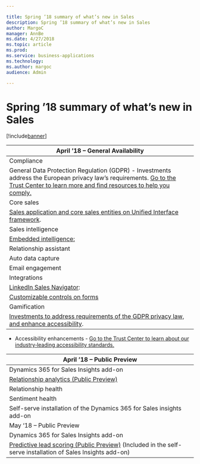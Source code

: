 ```yaml
---

title: Spring ’18 summary of what’s new in Sales
description: Spring ’18 summary of what’s new in Sales
author: MargoC
manager: AnnBe
ms.date: 4/27/2018
ms.topic: article
ms.prod: 
ms.service: business-applications
ms.technology: 
ms.author: margoc
audience: Admin

---
```

#  Spring ’18 summary of what’s new in Sales




[!include[banner](../../../includes/banner.md)]

| April ’18 – General Availability                                                                                                                                                                                                                              |
|---------------------------------------------------------------------------------------------------------------------------------------------------------------------------------------------------------------------------------------------------------------|
| Compliance                                                                                                                                                                                                                                                    |
| General Data Protection Regulation (GDPR) - Investments address the European privacy law’s requirements. [Go to the Trust Center to learn more and find resources to help you comply.](https://www.microsoft.com/en-us/TrustCenter/Privacy/gdpr/default.aspx) |
| Core sales                                                                                                                                                                                                                                                    |
| [Sales application and core sales entities on Unified Interface framework](built-on-unified-interface-framework.md).                                                                                                                                        |
| Sales intelligence                                                                                                                                                                                                                    |
| [Embedded intelligence: ](embedded-intelligence.md)                                                                                                                                                                                                           |
| Relationship assistant                                                                                                                                                                                                                                        |
| Auto data capture                                                                                                                                                                                                                                             |
| Email engagement                                                                                                                                                                                                                                              |
| Integrations                                                                                                                                                                                                                                                  |
| [LinkedIn Sales Navigator](../linkedin-sales-navigator-integration/index.md):                                                                                                                                                                                            |
| [Customizable controls on forms](../linkedin-sales-navigator-integration/linkedin-sales-navigator-snap-controls-on-forms.md)                                                                                                                                                                                          |
| Gamification                                                                                                                                                                                                                                                  |
| [Investments to address requirements of the GDPR privacy law, and enhance accessibility](../dynamics365-gamification/gamification-compliance.md).                                                                                                                                          |

-   Accessibility enhancements - [Go to the Trust Center to learn about our
    industry‑leading accessibility
    standards.](https://www.microsoft.com/en-us/trustcenter/compliance/accessibility)

| April ’18 – Public Preview                                                                                                                                                                                                                                                                                                                                                                                                                                                                                                                                                                                                                                                                                                                                                                                                                                                                                                                                                                                                                                                                                                                                                                                                                                                                                                                                                                                                                                                                                                                                                                                                                                                                                                                                                                                                                                                                                                                                                                                                                                                                                                                                                                                                                                                                                                                                                                                                                                                                                                                                                                                                                                       |
|------------------------------------------------------------------------------------------------------------------------------------------------------------------------------------------------------------------------------------------------------------------------------------------------------------------------------------------------------------------------------------------------------------------------------------------------------------------------------------------------------------------------------------------------------------------------------------------------------------------------------------------------------------------------------------------------------------------------------------------------------------------------------------------------------------------------------------------------------------------------------------------------------------------------------------------------------------------------------------------------------------------------------------------------------------------------------------------------------------------------------------------------------------------------------------------------------------------------------------------------------------------------------------------------------------------------------------------------------------------------------------------------------------------------------------------------------------------------------------------------------------------------------------------------------------------------------------------------------------------------------------------------------------------------------------------------------------------------------------------------------------------------------------------------------------------------------------------------------------------------------------------------------------------------------------------------------------------------------------------------------------------------------------------------------------------------------------------------------------------------------------------------------------------------------------------------------------------------------------------------------------------------------------------------------------------------------------------------------------------------------------------------------------------------------------------------------------------------------------------------------------------------------------------------------------------------------------------------------------------------------------------------------------------------------------------|
| Dynamics 365 for Sales Insights add-on                                                                                                                                                                                                                                                                                                                                                                                                                                                                                                                                                                                                                                                                                                                                                                                                                                                                                                                                                                                                                                                                                                                                                                                                                                                                                                                                                                                                                                                                                                                                                                                                                                                                                                                                                                                                                                                                                                                                                                                                                                                                                                                                                                                                                                                                                                                                                                                                                                                                                                                                                                                                                                                   |
| [Relationship analytics (Public Preview)](relationship-analytics-public-preview.md)                                                                                                                                                                                                                                                                                                                                                                                                                                                                                                                                                                                                                                                                                                                                                                                                                                                                                                                                                                                                                                                                                                                                                                                                                                                                                                                                                                                                                                                                                                                                                                                                                                                                                                                                                                                                                                                                                                                                                                                                                                                                                                                                                                                                                                                                                                                                                                                                                                                                                                                                                                                                              |
| Relationship health                                                                                                                                                                                                                                                                                                                                                                                                                                                                                                                                                                                                                                                                                                                                                                                                                                                                                                                                                                                                                                                                                                                                                                                                                                                                                                                                                                                                                                                                                                                                                                                                                                                                                                                                                                                                                                                                                                                                                                                                                                                                                                                                                                                                                                                                                                                                                                                                                                                                                                                                                                                                                                                                      |
| Sentiment health                                                                                                                                                                                                                                                                                                                                                                                                                                                                                                                                                                                                                                                                                                                                                                                                                                                                                                                                                                                                                                                                                                                                                                                                                                                                                                                                                                                                                                                                                                                                                                                                                                                                                                                                                                                                                                                                                                                                                                                                                                                                                                                                                                                                                                                                                                                                                                                                                                                                                                                                                                                                                                                                         |
| Self-serve installation of the Dynamics 365 for Sales insights add-on                                                                                                                                                                                                                                                                                                                                                                                                                                                                                                                                                                                                                                                                                                                                                                                                                                                                                                                                                                                                                                                                                                                                                                                                                                                                                                                                                                                                                                                                                                                                                                                                                                                                                                                                                                                                                                                                                                                                                                                                                                                                                                                                                                                                                                                                                                                                                                                                                                                                                                                                                                                                                    |
| May ‘18 – Public Preview  |
| Dynamics 365 for Sales Insights add-on                                                                                                                                                                                                                                                                                                                                                                                                                                                                                                                                                                                                                                                                                                                                                                                                                                                                                                                                                                                                                                                                                                                                                                                                                                                                                                                                                                                                                                                                                                                                                                                                                                                                                                                                                                                                                                                                                                                                                                                                                                                                                                                                                                                                                                                                                                                                                                                                                                                                                                                                                                                                                                                   |
| [Predictive lead scoring (Public Preview)](predictive-lead-scoring-public-preview.md) (Included in the self-serve installation of Sales Insights add-on)                                                                                                                                                                                                                                                                                                                                                                                                                                                                                                                                                                                                                                                                                                                                                                                                                                                                                                                                                                                                                                                                                                                                                                                                                                                                                                                                                                                                                                                                                                                                                                                                                                                                                                                                                                                                                                                                                                                                                                                                                                                                                                                                                                                                                                                                                                                                                                                                                                                                                                                                                  |

